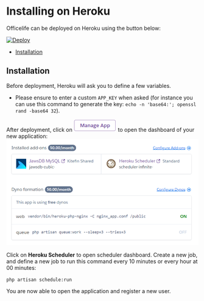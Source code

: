# Installing on Heroku <!-- omit in toc -->

Officelife can be deployed on Heroku using the button below:

[![Deploy](https://www.herokucdn.com/deploy/button.svg)](https://heroku.com/deploy?template=https://github.com/officelifehq/officelife/tree/main)

- [Installation](#installation)

## Installation

Before deployment, Heroku will ask you to define a few variables.
- Please ensure to enter a custom `APP_KEY` when asked (for instance you can use this command to generate the key: `echo -n 'base64:'; openssl rand -base64 32`).

After deployment, click on ![Manage App](../img/heroku_manage_app.png) to open the dashboard of your new application:
![Heroku Dashbord](../img/heroku_dashboard.png)

Click on **Heroku Scheduler** to open scheduler dashboard. Create a new job, and define a new job to run this command every 10 minutes or every hour at 00 minutes:
```sh
php artisan schedule:run
```

You are now able to open the application and register a new user.
